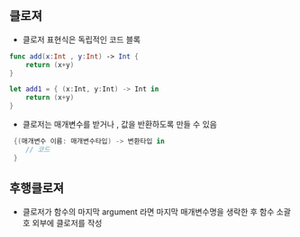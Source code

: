 ## 클로져

- 클로저 표현식은 독립적인 코드 블록

```swift
func add(x:Int , y:Int) -> Int {
	return (x+y)
}

let add1 = { (x:Int, y:Int) -> Int in
	return (x+y)
}
```

- 클로저는 매개변수를 받거나 , 값을 반환하도록 만들 수 있음

```swift
 {(매개변수 이름: 매개변수타입) -> 변환타입 in
	// 코드
 }
```

## 후행클로져

- 클로저가 함수의 마지막 argument 라면 마지막 매개변수명을 생락한 후 함수 소괄호 외부에 클로저를 작성
